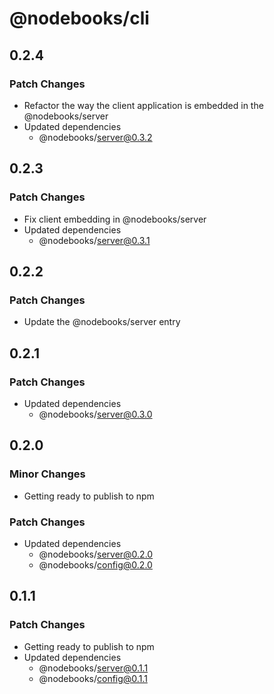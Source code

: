 # @nodebooks/cli

## 0.2.4

### Patch Changes

- Refactor the way the client application is embedded in the @nodebooks/server
- Updated dependencies
  - @nodebooks/server@0.3.2

## 0.2.3

### Patch Changes

- Fix client embedding in @nodebooks/server
- Updated dependencies
  - @nodebooks/server@0.3.1

## 0.2.2

### Patch Changes

- Update the @nodebooks/server entry

## 0.2.1

### Patch Changes

- Updated dependencies
  - @nodebooks/server@0.3.0

## 0.2.0

### Minor Changes

- Getting ready to publish to npm

### Patch Changes

- Updated dependencies
  - @nodebooks/server@0.2.0
  - @nodebooks/config@0.2.0

## 0.1.1

### Patch Changes

- Getting ready to publish to npm
- Updated dependencies
  - @nodebooks/server@0.1.1
  - @nodebooks/config@0.1.1
